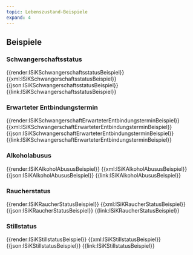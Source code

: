 ```yaml
---
topic: Lebenszustand-Beispiele
expand: 4
---
```

## Beispiele

### Schwangerschaftsstatus
<tabs>
    <tab title="Übersicht">      
        {{render:ISiKSchwangerschaftsstatusBeispiel}}
    </tab>
    <tab title="XML">      
        {{xml:ISiKSchwangerschaftsstatusBeispiel}}
    </tab>
    <tab title="JSON">
        {{json:ISiKSchwangerschaftsstatusBeispiel}}
    </tab>
    <tab title="Link">
        {{link:ISiKSchwangerschaftsstatusBeispiel}}
    </tab>
</tabs>


### Erwarteter Entbindungstermin
<tabs>
    <tab title="Übersicht">      
        {{render:ISiKSchwangerschaftErwarteterEntbindungsterminBeispiel}}
    </tab>
    <tab title="XML">      
        {{xml:ISiKSchwangerschaftErwarteterEntbindungsterminBeispiel}}
    </tab>
    <tab title="JSON">
        {{json:ISiKSchwangerschaftErwarteterEntbindungsterminBeispiel}}
    </tab>
    <tab title="Link">
        {{link:ISiKSchwangerschaftErwarteterEntbindungsterminBeispiel}}
    </tab>
</tabs>


### Alkoholabusus
<tabs>
    <tab title="Übersicht">      
        {{render:ISiKAlkoholAbususBeispiel}}
    </tab>
    <tab title="XML">      
        {{xml:ISiKAlkoholAbususBeispiel}}
    </tab>
    <tab title="JSON">
        {{json:ISiKAlkoholAbususBeispiel}}
    </tab>
    <tab title="Link">
        {{link:ISiKAlkoholAbususBeispiel}}
    </tab>
</tabs>


### Raucherstatus
<tabs>
    <tab title="Übersicht">      
        {{render:ISiKRaucherStatusBeispiel}}
    </tab>
    <tab title="XML">      
        {{xml:ISiKRaucherStatusBeispiel}}
    </tab>
    <tab title="JSON">
        {{json:ISiKRaucherStatusBeispiel}}
    </tab>
    <tab title="Link">
        {{link:ISiKRaucherStatusBeispiel}}
    </tab>
</tabs>

### Stillstatus
<tabs>
    <tab title="Übersicht">      
        {{render:ISiKStillstatusBeispiel}}
    </tab>
    <tab title="XML">      
        {{xml:ISiKStillstatusBeispiel}}
    </tab>
    <tab title="JSON">
        {{json:ISiKStillstatusBeispiel}}
    </tab>
    <tab title="Link">
        {{link:ISiKStillstatusBeispiel}}
    </tab>
</tabs>


